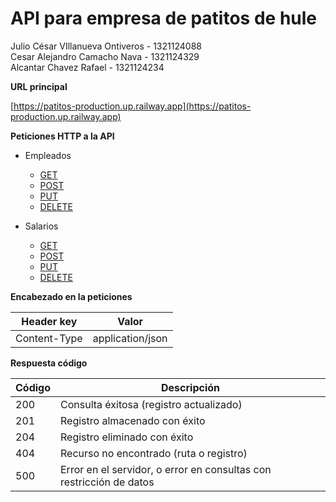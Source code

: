 # API para empresa de patitos de hule

Julio César VIllanueva Ontiveros - 1321124088<br>
Cesar Alejandro Camacho Nava - 1321124329<br>
Alcantar Chavez Rafael - 1321124234<br>

**URL principal**

[https://patitos-production.up.railway.app](https://patitos-production.up.railway.app)

**Peticiones HTTP a la API**
- Empleados
    - [GET](readme/employee/get.md)
    - [POST](readme/employee/post.md)
    - [PUT](readme/employee/put.md)
    - [DELETE](readme/employee/delete.md)

- Salarios
    - [GET](readme/salary/get.md)
    - [POST](readme/salary/post.md)
    - [PUT](readme/salary/put.md)
    - [DELETE](readme/salary/delete.md)

**Encabezado en la peticiones**

| Header key   | Valor               |
|--------------|---------------------|
| Content-Type | application/json    |

**Respuesta código**

| Código | Descripción                                                         |
|--------|---------------------------------------------------------------------|
| 200    | Consulta éxitosa (registro actualizado)                             |
| 201    | Registro almacenado con éxito                                       |
| 204    | Registro eliminado con éxito                                        |
| 404    | Recurso no encontrado (ruta o registro)                             |
| 500    | Error en el servidor, o error en consultas con restricción de datos |